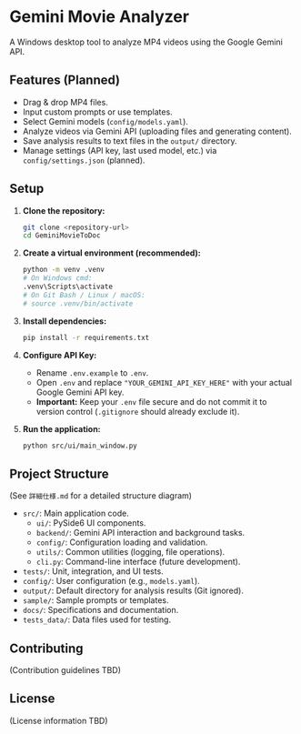 # Gemini Movie Analyzer

A Windows desktop tool to analyze MP4 videos using the Google Gemini API.

## Features (Planned)

*   Drag & drop MP4 files.
*   Input custom prompts or use templates.
*   Select Gemini models (`config/models.yaml`).
*   Analyze videos via Gemini API (uploading files and generating content).
*   Save analysis results to text files in the `output/` directory.
*   Manage settings (API key, last used model, etc.) via `config/settings.json` (planned).

## Setup

1.  **Clone the repository:**
    ```bash
    git clone <repository-url>
    cd GeminiMovieToDoc
    ```
2.  **Create a virtual environment (recommended):**
    ```bash
    python -m venv .venv
    # On Windows cmd:
    .venv\Scripts\activate
    # On Git Bash / Linux / macOS:
    # source .venv/bin/activate
    ```
3.  **Install dependencies:**
    ```bash
    pip install -r requirements.txt
    ```
4.  **Configure API Key:**
    *   Rename `.env.example` to `.env`.
    *   Open `.env` and replace `"YOUR_GEMINI_API_KEY_HERE"` with your actual Google Gemini API key.
    *   **Important:** Keep your `.env` file secure and do not commit it to version control (`.gitignore` should already exclude it).

5.  **Run the application:**
    ```bash
    python src/ui/main_window.py
    ```

## Project Structure

(See `詳細仕様.md` for a detailed structure diagram)

*   `src/`: Main application code.
    *   `ui/`: PySide6 UI components.
    *   `backend/`: Gemini API interaction and background tasks.
    *   `config/`: Configuration loading and validation.
    *   `utils/`: Common utilities (logging, file operations).
    *   `cli.py`: Command-line interface (future development).
*   `tests/`: Unit, integration, and UI tests.
*   `config/`: User configuration (e.g., `models.yaml`).
*   `output/`: Default directory for analysis results (Git ignored).
*   `sample/`: Sample prompts or templates.
*   `docs/`: Specifications and documentation.
*   `tests_data/`: Data files used for testing.

## Contributing

(Contribution guidelines TBD)

## License

(License information TBD) 